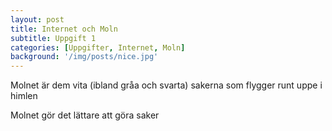```yaml
---
layout: post
title: Internet och Moln
subtitle: Uppgift 1
categories: [Uppgifter, Internet, Moln]
background: '/img/posts/nice.jpg'
---
```

Molnet är dem vita (ibland gråa och svarta) sakerna som flygger runt uppe i himlen

Molnet gör det lättare att göra saker
